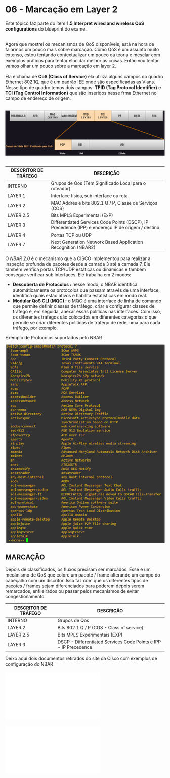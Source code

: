 # 06 - Marcação em Layer 2

Este tópico faz parte do ítem **1.5 Interpret wired and wireless QoS configurations** do blueprint do exame. <br></br>

Agora que mostrei os mecanismos de QoS disponíveis, está na hora de falarmos um pouco mais sobre marcação. Como QoS é um assunto muito extenso, estou tentando contextualizar um pouco da teoria e mesclar com exemplos práticos para tentar elucidar melhor as coisas. Então vou tentar vamos olhar um pouco sobre a marcação em layer 2. <br></br>
Ela é chama de **CoS (Class of Service)** ela utiliza alguns campos do quadro Ethernet 802.1Q, que é um padrão IEE onde são especificadas as Vlans. Nesse tipo de quadro temos dois campos: **TPID (Tag Protocol Identifier)** e **TCI (Tag Control Information)** que são inseridos nesse frma Ethernet no campo de endereço de origem. <br></br>

![CLASSIFICAÇÃO](Imagens/quadro_ethernet.png) <br></br>



| DESCRITOR DE TRÁFEGO                  | DESCRIÇÃO                                                                                                    |
|---------------------------------------|------------------------------------------------------------------------------------------------------------- |
| INTERNO                               | Grupos de Qos (Tem Significado Local para o roteador)                                                        |
| LAYER 1                               | Interface física, sub interface ou rota                                                                      |
| LAYER 2                               | MAC Addres e bits 802.1 Q / P, Classe de Serviços (COS)                                                      |
| LAYER 2.5                             | Bits MPLS Experimental (ExP)                                                                                 |
| LAYER 3                               | Differentiated Services Code Points (DSCP), IP Precedence (IPP) e endereço IP de origem / destino            |
| LAYER 4                               | Portas TCP ou UDP                                                                                            |
| LAYER 7                               | Next Generation Network Based Application Recognition (NBAR2)                                                |

O *NBAR 2.0* é o mecanismo que a CISCO implementou para realizar a inspeção profunda de pacotes desde a camada 3 até a camada 7. Ele também verifica portas TCP/UDP estáticas ou dinâmicas e também consegue verificar sub interfaces. Ele trabalha em 2 modos: 

* __Descoberta de Protocolos :__ nesse modo, o NBAR identifica automáticamente os protocolos que passam através de uma interface, identifica quais estão ativos e habilita estatísticas em modo real.
* __Modular QoS CLI (MQC) :__ o MQC é uma interface de linha de comando que permite definir classes de tráfego, criar e configurar classes de tráfego e, em seguida, anexar essas políticas nas interfaces. Com isso, os diferentes tráfegos são colocados em diferentes categorias o que permite se criar diferentes políticas de tráfego de rede, uma para cada tráfego, por exemplo.

Exemplo de Protocolos suportados pelo NBAR

![Protocolos](Imagens/nbar_proto.png) 

## MARCAÇÃO

Depois de classificados, os fluxos precisam ser marcados. Esse é um mecânismo de QoS que colore um pacote / frame alterando um campo do cabeçalho com um discritor. Isso faz com que os diferentes tipos de pacotes / frames sejam diferenciados para poderem depois serem remarcados, enfileirados ou passar pelos mecanismos de evitar congestionamento.

| DESCRITOR DE TRÁFEGO                  | DESCRIÇÃO                                                                                                    |
|---------------------------------------|------------------------------------------------------------------------------------------------------------- |
| INTERNO                               | Grupos de Qos                                                                                                |
| LAYER 2                               | Bits 802.1 Q / P (COS - Class of service)                                                                    |
| LAYER 2.5                             | Bits MPLS Experimentais (EXP)                                                                                |
| LAYER 3                               | DSCP - Differentiated Services Code Points e IPP - IP Precedence                                             |

Deixo aqui dois documentos retirados do site da Cisco com exemplos de configuração do NBAR <br></br>
![NBAR01](Arquivos/01-nbar_mqc.pdf) <br></br>
![NBAR02](Arquivos/02-nbar_protocol_discovery.pdf) <br></br>
